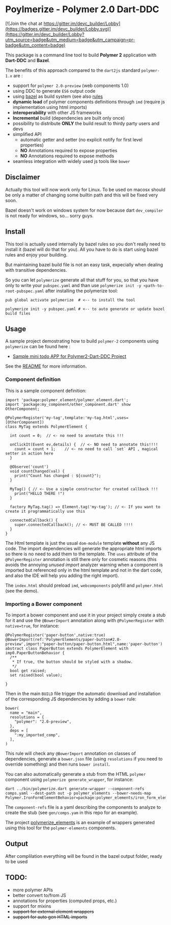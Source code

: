 # Poylmerize - Polymer 2.0 Dart-DDC 

[![Join the chat at https://gitter.im/devc_builder/Lobby](https://badges.gitter.im/devc_builder/Lobby.svg)](https://gitter.im/devc_builder/Lobby?utm_source=badge&utm_medium=badge&utm_campaign=pr-badge&utm_content=badge)

This package is a command line tool to build **Polymer 2** application with **Dart-DDC**  and **Bazel**.

The benefits of this approach compared to the `dart2js` standard `polymer-1.x` are :

 - support for `polymer 2.0-preview` (web components 1.0)
 - using DDC to generate `ES6` output code
 - using [bazel](http://bazel.io) as build system (see also [rules](https://github.com/dam0vm3nt/bazel_polymerize_rules)
 - **dynamic load** of polymer components definitions through `imd` (require js implementation using html imports)
 - **interoperability** with other JS frameworks
 - **Incremental** build (dependencies are built only once)
 - possibility to distribute **ONLY** the build result to thirdy party users and devs
 - simplified API
   - automatic getter and setter (no explicit notify for first level properties)
   - **NO** Annotations required to expose properties
   - **NO** Annotations required to expose methods
 - seamless integration with widely used js tools like `bower`

## Disclaimer

Actually this tool will now work only for Linux. To be used on macosx should be only a matter of changing some 
builtin path and this will be fixed very soon.

Bazel doesn't work on windows system for now because dart `dev_compiler` is not ready for windows, so... sorry guys.

## Install

This tool is actually used internally by bazel rules so you don't really need to install it (bazel will do that for you).
All you have to do is start using bazel rules and enjoy your building. 

But maintaining bazel build file is not an easy task, expecially when dealing with transitive dependencies.

So you can let `polymerize` generate all that stuff for you, so that you have only to write your `pubspec.yaml` and 
than use `polymerize init -y <path-to-root-pubspec.yaml` after installing the polymerize tool:

    pub global activate polymerize  # <-- to install the tool
    
    polymerize init -y pubspec.yaml # <-- to auto generate or update bazel build files


## Usage

A sample project demostrating how to build `polymer-2` components using `polymerize` can be found here :
 - [Sample mini todo APP for Polymer2-Dart-DDC Project](https://github.com/dam0vm3nt/todo_ddc)

See the [README](https://github.com/dam0vm3nt/polymer_dcc/blob/master/README.md) for more information.


### Component definition

This is a sample component definition:

    import 'package:polymer_element/polymer_element.dart';
    import 'package:my_component/other_component.dart' show OtherComponent;

    @PolymerRegister('my-tag',template:'my-tag.html',uses=[OtherComponent])
    class MyTag extends PolymerElement {

      int count = 0;  // <- no need to annotate this !!!

      onClickIt(Event ev,details) {  // <- NO need to annotate this!!!!
        count = count + 1;    // <- no need to call `set` API , magical setter in action here
      }

      @Observe('count')
      void countChanged(val) {
        print("Count has changed : ${count}");
      }

      MyTag() { // <- Use a simple constructor for created callback !!!
        print("HELLO THERE !")
      }

      factory MyTag.tag() => Element.tag('my-tag'); // <- If you want to create it programmatically use this

      connectedCallback() {
        super.connectedCallback(); // <- MUST BE CALLED !!!!
      }
    }

The Html template is just the usual `dom-module`  template **without** any JS code. The import dependencies will generate the appropriate html imports so there is no need to add them to 
the template. The `uses` attribute of the  `@PolymerRegister` annotation is still there only for cosmetic reasons (this avoids
the annoying *unused import* analyzer warning when a component is imported but referenced only in the html template and not in the dart code, and also the IDE will help you adding the right import).

The `index.html` should preload `imd`, `webcomponents` polyfill and `polymer.html` (see the demo).

### Importing a Bower component

To import a bower component and use it in your project simply create a stub for it and use the `@BowerImport` annotation along with `@PolymerRegister` with `native=true`, for instance:

    @PolymerRegister('paper-button',native:true)
    @BowerImport(ref:'PolymerElements/paper-button#2.0-preview',import:"paper-button/paper-button.html",name:'paper-button')
    abstract class PaperButton extends PolymerElement with imp0.PaperButtonBehavior {
      /**
       * If true, the button should be styled with a shadow.
       */
      bool get raised;
      set raised(bool value);

    }

Then in the main `BUILD` file trigger the automatic download and installation of the corresponding JS dependencies by adding a `bower` rule:

    bower(
      name = "main",
      resolutions = {
        "polymer": "2.0-preview",
      },
      deps = [
        ":my_imported_comp",
      ],
    )

This rule will check any `@BowerImport` annotation on classes of dependencies, generate a `bower.json` file (using `resolutions` if you need to override something) and then
runs `bower install`.

You can also automatically generate a stub from the HTML `polymer` component using `polymerize generate_wrapper`, for instance:

    dart ../bin/polymerize.dart generate-wrapper --component-refs comps.yaml --dest-path out -p polymer_elements --bower-needs-map Polymer.IronFormElementBehavior=package:polymer_elements/iron_form_element_behavior.dart

The `component-refs` file is a yaml describing the components to analyze to create the stub (see `gen/comps.yam` in this repo for an example).

The project [polymerize_elements](https://github.com/dam0vm3nt/polymerize_elements) is an example of wrappers generated using this tool for the `polymer-elements` components.

## Output

After complilation everything will be found in the bazel output folder, ready to be used


## TODO:

 - more polymer APIs
 - better convert to/from JS
 - annotations for properties (computed props, etc.)
 - support for mixins
 - ~~support for external element wrappers~~
 - ~~support for auto gen HTML imports~~

